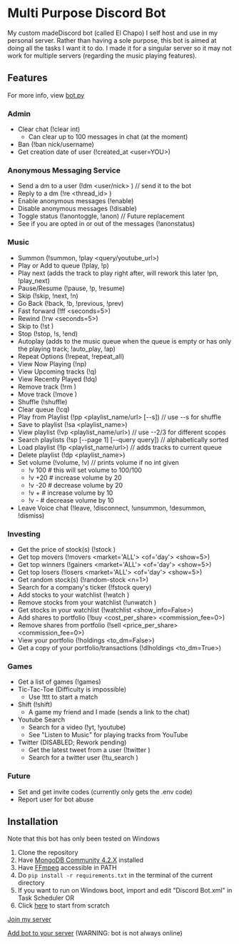 # Multi Purpose Discord Bot
My custom madeDiscord bot (called El Chapo) I self host and use in my personal server.
Rather than having a sole purpose, this bot is aimed at doing all the tasks I want it to do. I made it for a singular server so it may not work for multiple servers (regarding the music playing features).

## Features
For more info, view [bot.py](../master/bot.py)

### Admin
- Clear chat (!clear int)
    - Can clear up to 100 messages in chat (at the moment)
- Ban (!ban nick/username)
- Get creation date of user (!created_at <user=YOU>)
### Anonymous Messaging Service
- Send a dm to a user (!dm <user/nick> <message>) // send it to the bot
- Reply to a dm (!re <thread_id> <message>)
- Enable anonymous messages (!enable)
- Disable anonymous messages (!disable)
- Toggle status (!anontoggle, !anon)  // Future replacement
- See if you are opted in or out of the messages (!anonstatus)
### Music
- Summon (!summon, !play <query/youtube_url>)
- Play or Add to queue (!play, !p)
- Play next (adds the track to play right after, will rework this later !pn, !play_next)
- Pause/Resume (!pause, !p, !resume)
- Skip (!skip, !next, !n)
- Go Back (!back, !b, !previous, !prev)
- Fast forward (!ff <seconds=5>)
- Rewind (!rw <seconds=5>)
- Skip to (!st <seconds>)
- Stop (!stop, !s, !end)
- Autoplay (adds to the music queue when the queue is empty or has only the playing track; !auto_play, !ap)
- Repeat Options (!repeat, !repeat_all)
- View Now Playing (!np)
- View Upcoming tracks (!q)
- View Recently Played (!dq)
- Remove track (!rm <index>)
- Move track (!move <from> <to>)
- Shuffle (!shuffle)
- Clear queue (!cq)
- Play from Playlist (!pp <playlist_name/url> [--s])  // use --s for shuffle
- Save to playlist (!sa <playlist_name>)
- View playlist (!vp <playlist_name/url>)  // use --2/3 for different scopes
- Search playlists (!sp [--page 1] [--query query])  // alphabetically sorted
- Load playlist (!lp <playlist_name/url>)  // adds tracks to current queue
- Delete playlist (!dp <playlist_name>)
- Set volume (!volume, !v)  // prints volume if no int given
  - !v 100  # this will set volume to 100/100
  - !v +20  # increase volume by 20
  - !v -20  # decrease volume by 20
  - !v +  # increase volume by 10
  - !v -  # decrease volume by 10
- Leave Voice chat (!leave, !disconnect, !unsummon, !desummon, !dismiss)
### Investing
- Get the price of stock(s) (!stock <tickers>)
- Get top movers (!movers <market='ALL'> <of='day'> <show=5>)
- Get top winners (!gainers <market='ALL'> <of='day'> <show=5>)
- Get top losers (!losers <market='ALL'> <of='day'> <show=5>)
- Get random stock(s) (!random-stock <n=1>)
- Search for a company's ticker (!fstock query)
- Add stocks to your watchlist (!watch <tickers>)
- Remove stocks from your watchlist (!unwatch <tickers>)
- Get stocks in your watchlist (!watchlist <show_info=False>)
- Add shares to portfolio (!buy <ticker> <cost_per_share> <shares> <commission_fee=0>)
- Remove shares from portfolio (!sell <ticker> <price_per_share> <shares> <commission_fee=0>)
- View your portfolio (!holdings <to_dm=False>)
- Get a copy of your portfolio/transactions (!dlholdings <to_dm=True>)

### Games
- Get a list of games (!games)
- Tic-Tac-Toe (Difficulty is impossible)
    - Use !ttt to start a match
- Shift (!shift)
    - A game my friend and I made (sends a link to the chat)
- Youtube Search
    - Search for a video (!yt, !youtube)
    - See "Listen to Music" for playing tracks from YouTube
- Twitter (DISABLED; Rework pending)
    - Get the latest tweet from a user (!twitter <user>)
    - Search for a twitter user (!tu_search <query>)

### Future
- Set and get invite codes (currently only gets the .env code)
- Report user for bot abuse

## Installation
Note that this bot has only been tested on Windows
1. Clone the repository
2. Have [MongoDB Community 4.2.X](https://www.mongodb.com/download-center/community) installed
3. Have [FFmpeg](https://www.ffmpeg.org/download.html) accessible in PATH
4. Do `pip install -r requirements.txt` in the terminal of the current directory
5. If you want to run on Windows boot, import and edit "Discord Bot.xml" in Task Scheduler OR
6. Click [here](https://medium.com/@elijahlopezz/python-and-background-tasks-4f70b4a2efd8) to start from scratch

[Join my server](https://discord.gg/pjpCs8v)

[Add bot to your server](https://discordapp.com/oauth2/authorize?&client_id=282274755426385921&scope=bot&permissions=8) (WARNING: bot is not always online)
